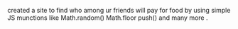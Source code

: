 created a site to find who among ur friends will pay for food by  using simple JS munctions like Math.random() Math.floor push() and many more .
